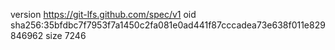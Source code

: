 version https://git-lfs.github.com/spec/v1
oid sha256:35bfdbc7f7953f7a1450c2fa081e0ad441f87cccadea73e638f011e829846962
size 7246
